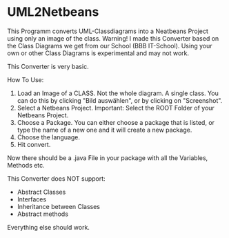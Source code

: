 # UML2Netbeans

This Programm converts UML-Classdiagrams into a Neatbeans Project using only an image of the class. 
Warning! I made this Converter based on the Class Diagrams we get from our School (BBB IT-School). Using your own or other Class Diagrams is experimental and may not work.

This Converter is very basic.

How To Use:
1. Load an Image of a CLASS. Not the whole diagram. A single class. You can do this by clicking "Bild auswählen", or by clicking on "Screenshot".
2. Select a Netbeans Project. Important: Select the ROOT Folder of your Netbeans Project.
3. Choose a Package. You can either choose a package that is listed, or type the name of a new one and it will create a new package.
4. Choose the language.
5. Hit convert.

Now there should be a .java File in your package with all the Variables, Methods etc.


This Converter does NOT support:
- Abstract Classes
- Interfaces
- Inheritance between Classes
- Abstract methods

Everything else should work.

